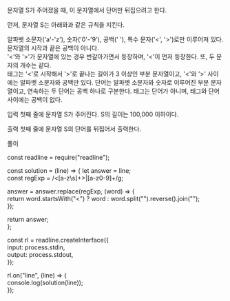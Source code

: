 문자열 S가 주어졌을 때, 이 문자열에서 단어만 뒤집으려고 한다.

먼저, 문자열 S는 아래와과 같은 규칙을 지킨다.

알파벳 소문자('a'-'z'), 숫자('0'-'9'), 공백(' '), 특수 문자('<', '>')로만 이루어져 있다.  
문자열의 시작과 끝은 공백이 아니다.  
'<'와 '>'가 문자열에 있는 경우 번갈아가면서 등장하며, '<'이 먼저 등장한다. 또, 두 문자의 개수는 같다.  
태그는 '<'로 시작해서 '>'로 끝나는 길이가 3 이상인 부분 문자열이고, '<'와 '>' 사이에는 알파벳 소문자와 공백만 있다. 단어는 알파벳 소문자와 숫자로 이루어진 부분 문자열이고, 연속하는 두 단어는 공백 하나로 구분한다. 태그는 단어가 아니며, 태그와 단어 사이에는 공백이 없다.

입력
첫째 줄에 문자열 S가 주어진다. S의 길이는 100,000 이하이다.

출력
첫째 줄에 문자열 S의 단어를 뒤집어서 출력한다.

풀이

const readline = require("readline");

const solution = (line) => {
let answer = line;  
 const regExp = /<[a-z\s]+>|[a-z0-9]+/g;

answer = answer.replace(regExp, (word) => {  
 return word.startsWith("<") ? word : word.split("").reverse().join("");  
 });

return answer;  
};

const rl = readline.createInterface({  
 input: process.stdin,  
 output: process.stdout,  
});

rl.on("line", (line) => {  
 console.log(solution(line));  
});
